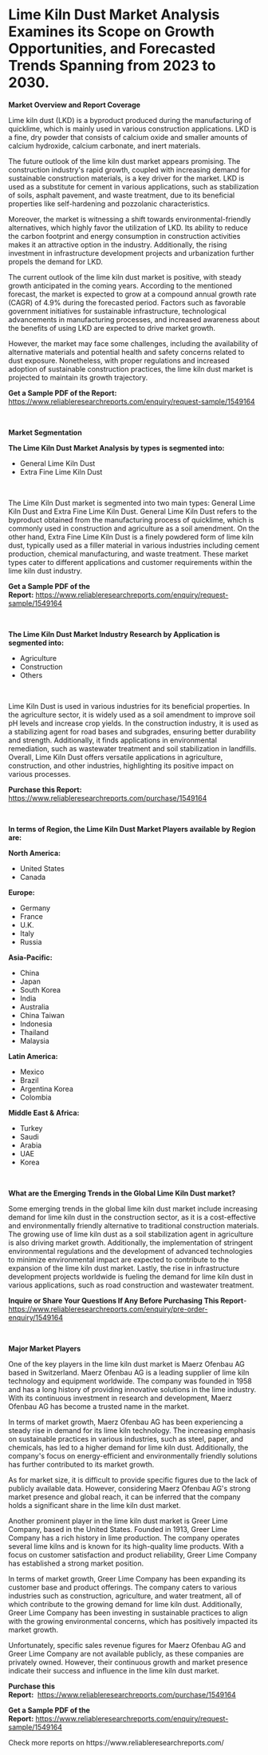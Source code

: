 <p><h1>Lime Kiln Dust Market Analysis Examines its Scope on Growth Opportunities, and Forecasted Trends Spanning from 2023 to 2030.</h1></p><p><strong>Market Overview and Report Coverage</strong></p>
<p><p>Lime kiln dust (LKD) is a byproduct produced during the manufacturing of quicklime, which is mainly used in various construction applications. LKD is a fine, dry powder that consists of calcium oxide and smaller amounts of calcium hydroxide, calcium carbonate, and inert materials.</p><p>The future outlook of the lime kiln dust market appears promising. The construction industry's rapid growth, coupled with increasing demand for sustainable construction materials, is a key driver for the market. LKD is used as a substitute for cement in various applications, such as stabilization of soils, asphalt pavement, and waste treatment, due to its beneficial properties like self-hardening and pozzolanic characteristics.</p><p>Moreover, the market is witnessing a shift towards environmental-friendly alternatives, which highly favor the utilization of LKD. Its ability to reduce the carbon footprint and energy consumption in construction activities makes it an attractive option in the industry. Additionally, the rising investment in infrastructure development projects and urbanization further propels the demand for LKD.</p><p>The current outlook of the lime kiln dust market is positive, with steady growth anticipated in the coming years. According to the mentioned forecast, the market is expected to grow at a compound annual growth rate (CAGR) of 4.9% during the forecasted period. Factors such as favorable government initiatives for sustainable infrastructure, technological advancements in manufacturing processes, and increased awareness about the benefits of using LKD are expected to drive market growth.</p><p>However, the market may face some challenges, including the availability of alternative materials and potential health and safety concerns related to dust exposure. Nonetheless, with proper regulations and increased adoption of sustainable construction practices, the lime kiln dust market is projected to maintain its growth trajectory.</p></p>
<p><strong>Get a Sample PDF of the Report:</strong> <a href="https://www.reliableresearchreports.com/enquiry/request-sample/1549164">https://www.reliableresearchreports.com/enquiry/request-sample/1549164</a></p>
<p>&nbsp;</p>
<p><strong>Market Segmentation</strong></p>
<p><strong>The Lime Kiln Dust Market Analysis by types is segmented into:</strong></p>
<p><ul><li>General Lime Kiln Dust</li><li>Extra Fine Lime Kiln Dust</li></ul></p>
<p>&nbsp;</p>
<p><p>The Lime Kiln Dust market is segmented into two main types: General Lime Kiln Dust and Extra Fine Lime Kiln Dust. General Lime Kiln Dust refers to the byproduct obtained from the manufacturing process of quicklime, which is commonly used in construction and agriculture as a soil amendment. On the other hand, Extra Fine Lime Kiln Dust is a finely powdered form of lime kiln dust, typically used as a filler material in various industries including cement production, chemical manufacturing, and waste treatment. These market types cater to different applications and customer requirements within the lime kiln dust industry.</p></p>
<p><strong>Get a Sample PDF of the Report:</strong>&nbsp;<a href="https://www.reliableresearchreports.com/enquiry/request-sample/1549164">https://www.reliableresearchreports.com/enquiry/request-sample/1549164</a></p>
<p>&nbsp;</p>
<p><strong>The Lime Kiln Dust Market Industry Research by Application is segmented into:</strong></p>
<p><ul><li>Agriculture</li><li>Construction</li><li>Others</li></ul></p>
<p>&nbsp;</p>
<p><p>Lime Kiln Dust is used in various industries for its beneficial properties. In the agriculture sector, it is widely used as a soil amendment to improve soil pH levels and increase crop yields. In the construction industry, it is used as a stabilizing agent for road bases and subgrades, ensuring better durability and strength. Additionally, it finds applications in environmental remediation, such as wastewater treatment and soil stabilization in landfills. Overall, Lime Kiln Dust offers versatile applications in agriculture, construction, and other industries, highlighting its positive impact on various processes.</p></p>
<p><strong>Purchase this Report:</strong>&nbsp; <a href="https://www.reliableresearchreports.com/purchase/1549164">https://www.reliableresearchreports.com/purchase/1549164</a></p>
<p>&nbsp;</p>
<p><strong>In terms of Region, the Lime Kiln Dust Market Players available by Region are:</strong></p>
<p>
    <p> <strong> North America: </strong>
        <ul>
            <li>United States</li>
            <li>Canada</li>
        </ul>
        </p> 
    <p> <strong> Europe: </strong>
        <ul>
            <li>Germany</li>
            <li>France</li>
            <li>U.K.</li>
            <li>Italy</li>
            <li>Russia</li>
        </ul>
        </p> 
    <p> <strong> Asia-Pacific: </strong>
        <ul>
            <li>China</li>
            <li>Japan</li>
            <li>South Korea</li>
            <li>India</li>
            <li>Australia</li>
            <li>China Taiwan</li>
            <li>Indonesia</li>
            <li>Thailand</li>
            <li>Malaysia</li>
        </ul>
        </p> 
    <p> <strong> Latin America: </strong>
        <ul>
            <li>Mexico</li>
            <li>Brazil</li>
            <li>Argentina Korea</li>
            <li>Colombia</li>
        </ul>
        </p> 
    <p> <strong> Middle East & Africa: </strong>
        <ul>
            <li>Turkey</li>
            <li>Saudi</li>
            <li>Arabia</li>
            <li>UAE</li>
            <li>Korea</li>
        </ul>
    </p>
    </p>
<p>&nbsp;</p>
<p><strong>What are the Emerging Trends in the Global Lime Kiln Dust market?</strong></p>
<p><p>Some emerging trends in the global lime kiln dust market include increasing demand for lime kiln dust in the construction sector, as it is a cost-effective and environmentally friendly alternative to traditional construction materials. The growing use of lime kiln dust as a soil stabilization agent in agriculture is also driving market growth. Additionally, the implementation of stringent environmental regulations and the development of advanced technologies to minimize environmental impact are expected to contribute to the expansion of the lime kiln dust market. Lastly, the rise in infrastructure development projects worldwide is fueling the demand for lime kiln dust in various applications, such as road construction and wastewater treatment.</p></p>
<p><strong>Inquire or Share Your Questions If Any Before Purchasing This Report</strong>- <a href="https://www.reliableresearchreports.com/enquiry/pre-order-enquiry/1549164">https://www.reliableresearchreports.com/enquiry/pre-order-enquiry/1549164</a></p>
<p>&nbsp;</p>
<p><strong>Major Market Players</strong></p>
<p><p>One of the key players in the lime kiln dust market is Maerz Ofenbau AG based in Switzerland. Maerz Ofenbau AG is a leading supplier of lime kiln technology and equipment worldwide. The company was founded in 1958 and has a long history of providing innovative solutions in the lime industry. With its continuous investment in research and development, Maerz Ofenbau AG has become a trusted name in the market.</p><p>In terms of market growth, Maerz Ofenbau AG has been experiencing a steady rise in demand for its lime kiln technology. The increasing emphasis on sustainable practices in various industries, such as steel, paper, and chemicals, has led to a higher demand for lime kiln dust. Additionally, the company's focus on energy-efficient and environmentally friendly solutions has further contributed to its market growth.</p><p>As for market size, it is difficult to provide specific figures due to the lack of publicly available data. However, considering Maerz Ofenbau AG's strong market presence and global reach, it can be inferred that the company holds a significant share in the lime kiln dust market.</p><p>Another prominent player in the lime kiln dust market is Greer Lime Company, based in the United States. Founded in 1913, Greer Lime Company has a rich history in lime production. The company operates several lime kilns and is known for its high-quality lime products. With a focus on customer satisfaction and product reliability, Greer Lime Company has established a strong market position.</p><p>In terms of market growth, Greer Lime Company has been expanding its customer base and product offerings. The company caters to various industries such as construction, agriculture, and water treatment, all of which contribute to the growing demand for lime kiln dust. Additionally, Greer Lime Company has been investing in sustainable practices to align with the growing environmental concerns, which has positively impacted its market growth.</p><p>Unfortunately, specific sales revenue figures for Maerz Ofenbau AG and Greer Lime Company are not available publicly, as these companies are privately owned. However, their continuous growth and market presence indicate their success and influence in the lime kiln dust market.</p></p>
<p><strong>Purchase this Report:</strong>&nbsp;&nbsp;<a href="https://www.reliableresearchreports.com/purchase/1549164">https://www.reliableresearchreports.com/purchase/1549164</a></p>
<p></p>
<p><strong>Get a Sample PDF of the Report:</strong>&nbsp;<a href="https://www.reliableresearchreports.com/enquiry/request-sample/1549164">https://www.reliableresearchreports.com/enquiry/request-sample/1549164</a></p>
<p>Check more reports on https://www.reliableresearchreports.com/</p>